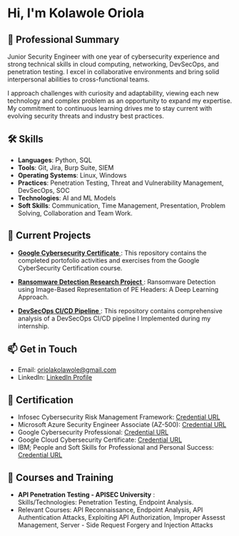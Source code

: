 # Hi, I'm Kolawole Oriola

## 🚀 Professional Summary
Junior Security Engineer with one year of cybersecurity experience and strong technical skills in cloud computing, networking, DevSecOps, and penetration testing. I excel in collaborative environments and bring solid interpersonal abilities to cross-functional teams.

I approach challenges with curiosity and adaptability, viewing each new technology and complex problem as an opportunity to expand my expertise. My commitment to continuous learning drives me to stay current with evolving security threats and industry best practices.

## 🛠 Skills
- **Languages**: Python, SQL
- **Tools**: Git, Jira, Burp Suite, SIEM
- **Operating Systems**: Linux, Windows
- **Practices**: Penetration Testing, Threat and Vulnerability Management, DevSecOps, SOC
- **Technologies**: AI and ML Models
- **Soft Skills**: Communication, Time Management, Presentation, Problem Solving, Collaboration and Team Work.

## 💼 Current Projects
- [**Google Cybersecurity Certificate** ](https://github.com/oriolakolawole/Google-Cybersecurity-Certificate.git): This repository contains the completed portofolio activities and exercises from the Google CyberSecurity Certification course.

- [**Ransomware Detection Research Project** ](https://github.com/oriolakolawole/Ransomware-and-Goodware-PE-Header-Dataset.git): Ransomware Detection using Image-Based Representation of PE Headers: A Deep Learning Approach.

- [**DevSecOps CI/CD Pipeline** ](https://github.com/oriolakolawole/Technical-Report-2023-DevsSecOp-CI-CD-Pipeline.git): This repository contains comprehensive analysis of a DevSecOps CI/CD pipeline I Implemented during my internship.



## 📫 Get in Touch
- Email: oriolakolawole@gmail.com
- LinkedIn: [LinkedIn Profile](https://www.linkedin.com/in/oriolakolawole/)


## 📝 Certification
- Infosec Cybersecurity Risk Management Framework: [Credential URL](https://www.coursera.org/account/accomplishments/specialization/certificate/BGJ32MW36YXC)
- Microsoft Azure Security Engineer Associate (AZ-500): [Credential URL](https://www.coursera.org/account/accomplishments/professional-cert/FQITPHHI3G0C)
- Google Cybersecurity Professional: [Credential URL](https://www.credly.com/badges/9447a7fe-7f72-4a6c-9071-37baffeb12f2/public_url)
- Google Cloud Cybersecurity Certificate: [Credential URL](https://www.credly.com/badges/673f6597-a4d1-4729-b193-d06214a523b1/linked_in_profile)
- IBM; People and Soft Skills for Professional and Personal Success: [Credential URL](https://coursera.org/share/68513c30a295bf54e60ca3dc519d87dd)

## 📝 Courses and Training
- **API Penetration Testing - APISEC University** :   
  Skills/Technologies: Penetration Testing, Endpoint Analysis.
- Relevant Courses: API Reconnaissance, Endpoint Analysis, API Authentication Attacks, Exploiting API Authorization, Improper Assesst Management, Server - Side Request Forgery and Injection Attacks

